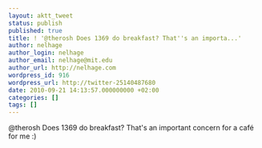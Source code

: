 ```yaml
---
layout: aktt_tweet
status: publish
published: true
title: ! '@therosh Does 1369 do breakfast? That''s an importa...'
author: nelhage
author_login: nelhage
author_email: nelhage@mit.edu
author_url: http://nelhage.com
wordpress_id: 916
wordpress_url: http://twitter-25140487680
date: 2010-09-21 14:13:57.000000000 +02:00
categories: []
tags: []
---
```

@therosh Does 1369 do breakfast? That's an important concern for a caf&eacute; for me :)

